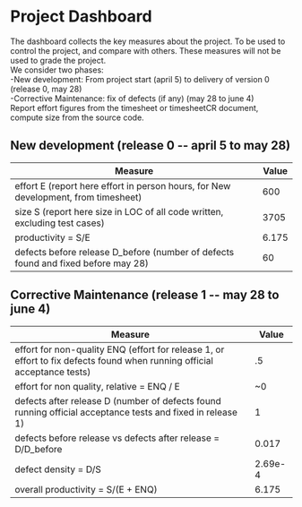 # Project Dashboard

The dashboard collects the key measures about the project.
To be used to control the project, and compare with others. These measures will not be used to grade the project. <br>
We consider two phases: <br>
-New development: From project start (april 5) to delivery of version 0 (release 0, may 28) <br>
-Corrective Maintenance: fix of defects (if any)  (may 28 to june 4)   <br>
Report effort figures from the timesheet or timesheetCR document, compute size from the source code.

## New development (release 0  -- april 5 to may 28)
| Measure| Value |
|---|---|
|effort E (report here effort in person hours, for New development, from timesheet)  | 600 |
|size S (report here size in LOC of all code written, excluding test cases)  | 3705 |
|productivity = S/E | 6.175 |
|defects before release D_before (number of defects found and fixed before may 28) | 60 |




## Corrective Maintenance (release 1 -- may 28 to june 4)

| Measure | Value|
|---|---|
| effort for non-quality ENQ (effort for release 1, or effort to fix defects found when running official acceptance tests) | .5 |
| effort for non quality, relative = ENQ / E | ~0 |
| defects after release D (number of defects found running official acceptance tests and  fixed in release 1) | 1 |
| defects before release vs defects after release = D/D_before | 0.017 |
| defect density = D/S| 2.69e-4 |
| overall productivity = S/(E + ENQ)| 6.175 |
